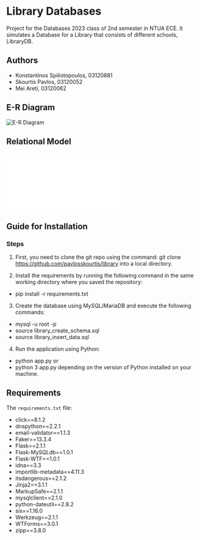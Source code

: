 # Library Databases

Project for the Databases 2023 class of 2nd semester in NTUA ECE. It simulates a Database for a Library that consists of different schools, LibraryDB.

## Authors
- Konstantinos Spiliotopoulos, 03120881
- Skourtis Pavlos, 03120052
- Mei Areti, 03120062

## E-R Diagram

![E-R Diagram](link_to_er_diagram_image)

## Relational Model
![image](file:///C:/Users/User/Downloads/%CE%A3%CF%87%CE%B5%CE%B4%CE%B9%CE%B1%CE%BA%CE%BF_%CE%94%CE%B9%CE%B1%CE%B3%CF%81%CE%B1%CE%BC%CE%BC%CE%B1.pdf)

## Guide for Installation

### Steps
1. First, you need to clone the git repo using the command: 
git clone https://github.com/pavlosskourtis/library
into a local directory.

2. Install the requirements by running the following command in the same working directory where you saved the repository:
- pip install -r requirements.txt

3. Create the database using MySQL/MariaDB and execute the following commands:
- mysql -u root -p
- source library_create_schema.sql
- source library_insert_data.sql

4. Run the application using Python:
- python app.py
or
- python 3 app.py
depending on the version of Python installed on your machine.

## Requirements

The `requirements.txt` file:

- click==8.1.2
- dnspython==2.2.1
- email-validator==1.1.3
- Faker==13.3.4
- Flask==2.1.1
- Flask-MySQLdb==1.0.1
- Flask-WTF==1.0.1
- idna==3.3
- importlib-metadata==4.11.3
- itsdangerous==2.1.2
- Jinja2==3.1.1
- MarkupSafe==2.1.1
- mysqlclient==2.1.0
- python-dateutil==2.8.2
- six==1.16.0
- Werkzeug==2.1.1
- WTForms==3.0.1
- zipp==3.8.0

